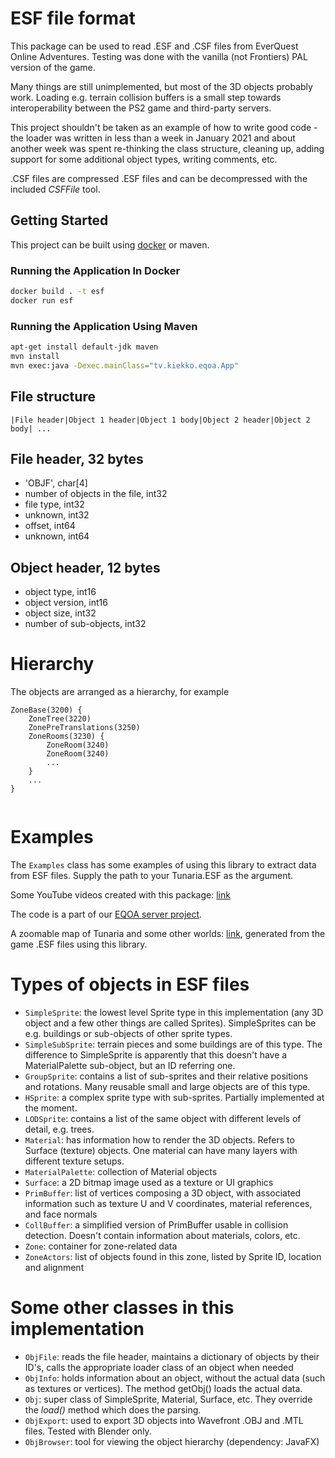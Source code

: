 
# ESF file format

This package can be used to read .ESF and .CSF files from EverQuest Online Adventures. Testing was done 
with the vanilla (not Frontiers) PAL version of the game.

Many things are still unimplemented, but most of the 3D objects probably work. Loading e.g. 
terrain collision buffers is a small step towards interoperability between the PS2 game and third-party servers.

This project shouldn't be taken as an example of how to write good code - the loader was written 
in less than a week in January 2021 and about another week was spent re-thinking the class structure, 
cleaning up, adding support for some additional object types, writing comments, etc.  

.CSF files are compressed .ESF files and can be decompressed with the included *CSFFile* tool.


## Getting Started

This project can be built using [docker](https://www.docker.com/) or maven.

### Running the Application In Docker

```bash
docker build . -t esf
docker run esf
```

### Running the Application Using Maven

```bash
apt-get install default-jdk maven
mvn install
mvn exec:java -Dexec.mainClass="tv.kiekko.eqoa.App"
```

## File structure

`|File header|Object 1 header|Object 1 body|Object 2 header|Object 2 body| ...`

## File header, 32 bytes

- 'OBJF', char[4]
- number of objects in the file, int32
- file type, int32
- unknown, int32
- offset, int64
- unknown, int64


## Object header, 12 bytes

- object type, int16
- object version, int16
- object size, int32
- number of sub-objects, int32


# Hierarchy
The objects are arranged as a hierarchy, for example

```
ZoneBase(3200) {
	ZoneTree(3220)
	ZonePreTranslations(3250)
	ZoneRooms(3230) {
		ZoneRoom(3240)
		ZoneRoom(3240)
		...
	}
	...
}
		
```

# Examples

The ``Examples`` class has some examples of using this library to extract data from ESF files. Supply the path to your Tunaria.ESF as the argument.

Some YouTube videos created with this package: [link](https://www.youtube.com/watch?v=7nm-pxD5xP8&list=PLSdoxXXW_vHCDT0EaQsc1IGtfGIXNLdhP)

The code is a part of our [EQOA server project](https://sandstorm.kiekko.tv).

A zoomable map of Tunaria and some other worlds: [link](https://sandstorm.kiekko.tv/map/), generated from the game .ESF files using this library.


# Types of objects in ESF files

- ``SimpleSprite``: the lowest level Sprite type in this implementation (any 3D object and a few other things are called Sprites). SimpleSprites can be e.g. buildings or sub-objects of other sprite types.
- ``SimpleSubSprite``: terrain pieces and some buildings are of this type. The difference to SimpleSprite is apparently that this doesn't have a MaterialPalette sub-object, but an ID referring one.
- ``GroupSprite``: contains a list of sub-sprites and their relative positions and rotations. Many reusable small and large objects are of this type.
- ``HSprite``: a complex sprite type with sub-sprites. Partially implemented at the moment.
- ``LODSprite``: contains a list of the same object with different levels of detail, e.g. trees.
- ``Material``: has information how to render the 3D objects. Refers to Surface (texture) objects. One material can have many layers with different texture setups.
- ``MaterialPalette``: collection of Material objects
- ``Surface``: a 2D bitmap image used as a texture or UI graphics
- ``PrimBuffer``: list of vertices composing a 3D object, with associated information such as texture U and V coordinates, material references, and face normals 
- ``CollBuffer``: a simplified version of PrimBuffer usable in collision detection. Doesn't contain information about materials, colors, etc.
- ``Zone``: container for zone-related data
- ``ZoneActors``: list of objects found in this zone, listed by Sprite ID, location and alignment

# Some other classes in this implementation
- ``ObjFile``: reads the file header, maintains a dictionary of objects by their ID's, calls the appropriate loader class of an object when needed
- ``ObjInfo``: holds information about an object, without the actual data (such as textures or vertices). The method getObj() loads the actual data.
- ``Obj``: super class of SimpleSprite, Material, Surface, etc. They override the *load()* method which does the parsing.
- ``ObjExport``: used to export 3D objects into Wavefront .OBJ and .MTL files. Tested with Blender only.
- ``ObjBrowser``: tool for viewing the object hierarchy (dependency: JavaFX)
